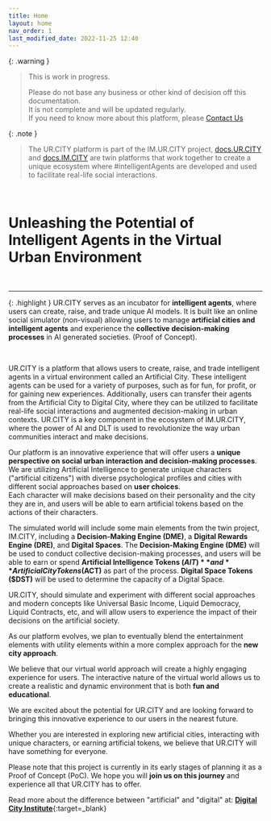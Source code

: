 ```yaml
---
title: Home
layout: home
nav_order: 1
last_modified_date: 2022-11-25 12:40
---
```


{: .warning }
>This is work in progress.
>
>Please do not base any business or other kind of decision off this documentation.   
>It is not complete and will be updated regularly.  
>If you need to know more about this platform, please [Contact Us]

{: .note }
>The UR.CITY platform is part of the IM.UR.CITY project, [docs.UR.CITY] and [docs.IM.CITY] are twin platforms that work together to create a unique ecosystem where #intelligentAgents are developed and used to facilitate real-life social interactions.

&nbsp;

# Unleashing the Potential of Intelligent Agents in the Virtual Urban Environment

&nbsp;


----------------

{: .highlight }
UR.CITY serves as an incubator for **intelligent agents**, where users can create, raise, and trade unique AI models. It is built like an online social simulator (non-visual) allowing users to manage **artificial cities and intelligent agents** and experience the **collective decision-making processes** in AI generated societies. (Proof of Concept).

&nbsp;

UR.CITY is a platform that allows users to create, raise, and trade intelligent agents in a virtual environment called an Artificial City. These intelligent agents can be used for a variety of purposes, such as for fun, for profit, or for gaining new experiences. Additionally, users can transfer their agents from the Artificial City to Digital City, where they can be utilized to facilitate real-life social interactions and augmented decision-making in urban contexts.
UR.CITY is a key component in the ecosystem of IM.UR.CITY, where the power of AI and DLT is used to revolutionize the way urban communities interact and make decisions.


Our platform is an innovative experience that will offer users a **unique perspective on social urban interaction and decision-making processes**. We are utilizing Artificial Intelligence to generate unique characters ("artificial citizens") with diverse psychological profiles and cities with different social approaches based on **user choices**.    
Each character will make decisions based on their personality and the city they are in, and users will be able to earn artificial tokens based on the actions of their characters.

The simulated world will include some main elements from the twin project, IM.CITY, including a **Decision-Making Engine (DME)**, a **Digital Rewards Engine (DRE)**, and **Digital Spaces**. The **Decision-Making Engine (DME)** will be used to conduct collective decision-making processes, and users will be able to earn or spend **Artificial Intelligence Tokens ($AIT)** and **Artificial City Tokens ($ACT)** as part of the process. **Digital Space Tokens ($DST)** will be used to determine the capacity of a Digital Space.

UR.CITY, should simulate and experiment with different social approaches and modern concepts like Universal Basic Income, Liquid Democracy, Liquid Contracts, etc, and will allow users to experience the impact of their decisions on the artificial society.

As our platform evolves, we plan to eventually blend the entertainment elements with utility elements within a more complex approach for the **new city approach**.

We believe that our virtual world approach will create a highly engaging experience for users. The interactive nature of the virtual world allows us to create a realistic and dynamic environment that is both **fun and educational**. 

We are excited about the potential for UR.CITY and are looking forward to bringing this innovative experience to our users in the nearest future. 

Whether you are interested in exploring new artificial cities, interacting with unique characters, or earning artificial tokens, we believe that UR.CITY will have something for everyone.

Please note that this project is currently in its early stages of planning it as a Proof of Concept (PoC). We hope you will **join us on this journey** and experience all that UR.CITY has to offer.

Read more about the difference between "artificial" and "digital" at: [**Digital City Institute**](https://digital.city.institute/physical-digital-artificial/){:target=_blank}

[docs.IM.CITY]: https://docs.IM.CITY "docs.IM.CITY"
[docs.UR.CITY]: https://docs.UR.CITY "docs.UR.CITY"
[Contact Us]: /contact/ "Contact Us"